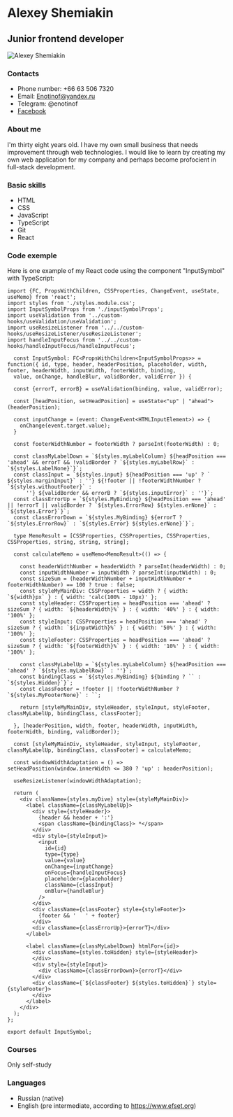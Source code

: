 # Alexey Shemiakin
## Junior frontend developer
![Alexey Shemiakin](https://avatars.githubusercontent.com/u/141009527?v=4)
### Contacts
* Phone number: +66 63 506 7320
* Email: Enotinof@yandex.ru
* Telegram: @enotinof
* [Facebook](https://www.facebook.com/profile.php?id=100006669213329)
### About me
I'm thirty eight years old. I have my own small business that needs improvement through web technologies. I would like to learn by creating my own web application for my company and perhaps become profocient in full-stack development.
### Basic skills
* HTML
* CSS
* JavaScript
* TypeScript
* Git
* React
### Code exemple
Here is one example of my React code using the component "InputSymbol" with TypeScript:
```
import {FC, PropsWithChildren, CSSProperties, ChangeEvent, useState, useMemo} from 'react';
import styles from './styles.module.css';
import InputSymbolProps from './inputSymbolProps';
import useValidation from '../custom-hooks/useValidation/useValidation';
import useResizeListener from '../../custom-hooks/useResizeListener/useResizeListener';
import handleInputFocus from '../../custom-hooks/handleInputFocus/handleInputFocus';

  const InputSymbol: FC<PropsWithChildren<InputSymbolProps>> = function({ id, type, header, headerPosition, placeholder, width, footer, headerWidth, inputWidth, footerWidth, binding,
  value, onChange, handleBlur, validBorder, validError }) {

  const {errorT, errorB} = useValidation(binding, value, validError);

  const [headPosition, setHeadPosition] = useState<"up" | "ahead">(headerPosition);

  const inputChange = (event: ChangeEvent<HTMLInputElement>) => {
    onChange(event.target.value);
  }

  const footerWidthNumber = footerWidth ? parseInt(footerWidth) : 0;

  const classMyLabelDown = `${styles.myLabelColumn} ${headPosition === 'ahead' && errorT && !validBorder ? `${styles.myLabelRow}` : `${styles.LabelNone}`}`;
  const classInput = `${styles.input} ${headPosition === 'up' ? ` ${styles.marginInput}` : ''} ${!footer || !footerWidthNumber ? `${styles.withoutFooter}` :
      ''} ${validBorder && errorB ? `${styles.inputError}` : ''}`;
  const classErrorUp = `${styles.MyBinding} ${headPosition === 'ahead' || !errorT || validBorder ? `${styles.ErrorRow} ${styles.erNone}` : `${styles.Error}`}`;
  const classErrorDown = `${styles.MyBinding} ${errorT ? `${styles.ErrorRow}` : `${styles.Error} ${styles.erNone}`}`;

  type MemoResult = [CSSProperties, CSSProperties, CSSProperties, CSSProperties, string, string, string];

  const calculateMemo = useMemo<MemoResult>(() => {

    const headerWidthNumber = headerWidth ? parseInt(headerWidth) : 0;
    const inputWidthNumber = inputWidth ? parseInt(inputWidth) : 0;
    const sizeSum = (headerWidthNumber + inputWidthNumber + footerWidthNumber) == 100 ? true : false;
    const styleMyMainDiv: CSSProperties = width ? { width: `${width}px` } : { width: 'calc(100% - 10px)' };
    const styleHeader: CSSProperties = headPosition === 'ahead' ? sizeSum ? { width: `${headerWidth}%` } : { width: '40%' } : { width: '100%' };
    const styleInput: CSSProperties = headPosition === 'ahead' ? sizeSum ? { width: `${inputWidth}%` } : { width: '50%' } : { width: '100%' };
    const styleFooter: CSSProperties = headPosition === 'ahead' ? sizeSum ? { width: `${footerWidth}%` } : { width: '10%' } : { width: '100%' };

    const classMyLabelUp = `${styles.myLabelColumn} ${headPosition === 'ahead' ? `${styles.myLabelRow}` : ''}`;
    const bindingClass = `${styles.MyBinding} ${binding ? `` : `${styles.Hidden}`}`;
    const classFooter = !footer || !footerWidthNumber ? `${styles.MyFooterNone}` : ``;

    return [styleMyMainDiv, styleHeader, styleInput, styleFooter, classMyLabelUp, bindingClass, classFooter];

  }, [headerPosition, width, footer, headerWidth, inputWidth, footerWidth, binding, validBorder]);

  const [styleMyMainDiv, styleHeader, styleInput, styleFooter, classMyLabelUp, bindingClass, classFooter] = calculateMemo;

  const windowWidthAdaptation = () => setHeadPosition(window.innerWidth <= 380 ? 'up' : headerPosition);

  useResizeListener(windowWidthAdaptation);

  return (
    <div className={styles.myDive} style={styleMyMainDiv}>
      <label className={classMyLabelUp}>
        <div style={styleHeader}>
          {header && header + ':'}
          <span className={bindingClass}> *</span>
        </div>
        <div style={styleInput}>
          <input
            id={id}
            type={type}
            value={value}
            onChange={inputChange}
            onFocus={handleInputFocus}
            placeholder={placeholder}
            className={classInput}
            onBlur={handleBlur}
          />
        </div>
        <div className={classFooter} style={styleFooter}>
          {footer && '   ' + footer}
        </div>
        <div className={classErrorUp}>{errorT}</div>
      </label>

      <label className={classMyLabelDown} htmlFor={id}>
        <div className={styles.toHidden} style={styleHeader}>
        </div>
        <div style={styleInput}>
          <div className={classErrorDown}>{errorT}</div>
        </div>
        <div className={`${classFooter} ${styles.toHidden}`} style={styleFooter}>
        </div>
      </label>
    </div>
  );
};

export default InputSymbol;
```
### Courses
Only self-study
### Languages
* Russian (native)
* English (pre intermediate, according to https://www.efset.org)